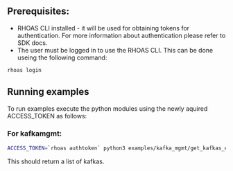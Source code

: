 ## Prerequisites:

- RHOAS CLI installed - it will be used for obtaining tokens for authentication.
For more information about authentication please refer to SDK docs.
- The user must be logged in to use the RHOAS CLI. This can be done useing the following command:

```bash
rhoas login
```

## Running examples

To run examples execute the python modules using the newly aquired ACCESS_TOKEN as follows:

### For kafkamgmt: 

```bash
ACCESS_TOKEN=`rhoas authtoken` python3 examples/kafka_mgmt/get_kafkas_example.py
```
This should return a list of kafkas.

